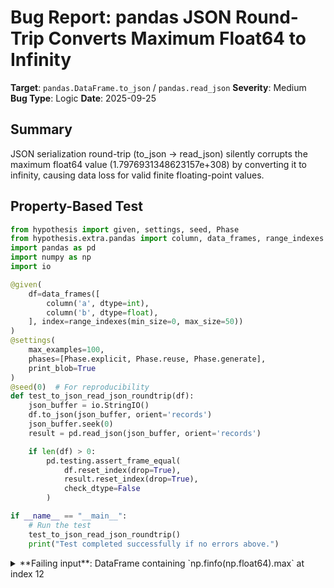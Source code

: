 # Bug Report: pandas JSON Round-Trip Converts Maximum Float64 to Infinity

**Target**: `pandas.DataFrame.to_json` / `pandas.read_json`
**Severity**: Medium
**Bug Type**: Logic
**Date**: 2025-09-25

## Summary

JSON serialization round-trip (to_json → read_json) silently corrupts the maximum float64 value (1.7976931348623157e+308) by converting it to infinity, causing data loss for valid finite floating-point values.

## Property-Based Test

```python
from hypothesis import given, settings, seed, Phase
from hypothesis.extra.pandas import column, data_frames, range_indexes
import pandas as pd
import numpy as np
import io

@given(
    df=data_frames([
        column('a', dtype=int),
        column('b', dtype=float),
    ], index=range_indexes(min_size=0, max_size=50))
)
@settings(
    max_examples=100,
    phases=[Phase.explicit, Phase.reuse, Phase.generate],
    print_blob=True
)
@seed(0)  # For reproducibility
def test_to_json_read_json_roundtrip(df):
    json_buffer = io.StringIO()
    df.to_json(json_buffer, orient='records')
    json_buffer.seek(0)
    result = pd.read_json(json_buffer, orient='records')

    if len(df) > 0:
        pd.testing.assert_frame_equal(
            df.reset_index(drop=True),
            result.reset_index(drop=True),
            check_dtype=False
        )

if __name__ == "__main__":
    # Run the test
    test_to_json_read_json_roundtrip()
    print("Test completed successfully if no errors above.")
```

<details>

<summary>
**Failing input**: DataFrame containing `np.finfo(np.float64).max` at index 12
</summary>
```
Traceback (most recent call last):
  File "/home/npc/pbt/agentic-pbt/worker_/54/hypo.py", line 34, in <module>
    test_to_json_read_json_roundtrip()
    ~~~~~~~~~~~~~~~~~~~~~~~~~~~~~~~~^^
  File "/home/npc/pbt/agentic-pbt/worker_/54/hypo.py", line 8, in test_to_json_read_json_roundtrip
    df=data_frames([
               ^^^
  File "/home/npc/miniconda/lib/python3.13/site-packages/hypothesis/core.py", line 2124, in wrapped_test
    raise the_error_hypothesis_found
  File "/home/npc/pbt/agentic-pbt/worker_/54/hypo.py", line 26, in test_to_json_read_json_roundtrip
    pd.testing.assert_frame_equal(
    ~~~~~~~~~~~~~~~~~~~~~~~~~~~~~^
        df.reset_index(drop=True),
        ^^^^^^^^^^^^^^^^^^^^^^^^^^
        result.reset_index(drop=True),
        ^^^^^^^^^^^^^^^^^^^^^^^^^^^^^^
        check_dtype=False
        ^^^^^^^^^^^^^^^^^
    )
    ^
  File "/home/npc/miniconda/lib/python3.13/site-packages/pandas/_testing/asserters.py", line 1303, in assert_frame_equal
    assert_series_equal(
    ~~~~~~~~~~~~~~~~~~~^
        lcol,
        ^^^^^
    ...<12 lines>...
        check_flags=False,
        ^^^^^^^^^^^^^^^^^^
    )
    ^
  File "/home/npc/miniconda/lib/python3.13/site-packages/pandas/_testing/asserters.py", line 1091, in assert_series_equal
    _testing.assert_almost_equal(
    ~~~~~~~~~~~~~~~~~~~~~~~~~~~~^
        left._values,
        ^^^^^^^^^^^^^
    ...<5 lines>...
        index_values=left.index,
        ^^^^^^^^^^^^^^^^^^^^^^^^
    )
    ^
  File "pandas/_libs/testing.pyx", line 55, in pandas._libs.testing.assert_almost_equal
  File "pandas/_libs/testing.pyx", line 173, in pandas._libs.testing.assert_almost_equal
  File "/home/npc/miniconda/lib/python3.13/site-packages/pandas/_testing/asserters.py", line 620, in raise_assert_detail
    raise AssertionError(msg)
AssertionError: DataFrame.iloc[:, 1] (column name="b") are different

DataFrame.iloc[:, 1] (column name="b") values are different (5.55556 %)
[index]: [0, 1, 2, 3, 4, 5, 6, 7, 8, 9, 10, 11, 12, 13, 14, 15, 16, 17, 18, 19, 20, 21, 22, 23, 24, 25, 26, 27, 28, 29, 30, 31, 32, 33, 34, 35]
[left]:  [-4.1561851617952834e-145, -1.367790740375205e-260, -1.175494351e-38, inf, -5.960464477539063e-08, 4.81205365398809e-27, 1.5605241789407732e+16, -1.2523315338074625e-15, 5.126421159223293e+16, 3.2963214284570204e+16, 1.5605241789407732e+16, -2.1102088963624535e-137, 1.7976931348623157e+308, -2.6785693365291813e+146, -2424045664839840.0, 1.5605241789407732e+16, 1.5605241789407732e+16, 1.5605241789407732e+16, 5.989832527316429e+16, -0.016965377309315525, 1.5605241789407732e+16, 4.811574194813066e-182, 1.5605241789407732e+16, 3.439306710062107e+16, -2973177385616858.0, 1.1754943508222875e-38, -3.3829990665991324e+16, 6.280943529838262e+16, 9007199254740992.0, 2.7630505394003064e+16, 1.5605241789407732e+16, 1.5605241789407732e+16, 1.5605241789407732e+16, 1.5605241789407732e+16, -2.344304298832664e+16, -4.951131351115949e+16]
[right]: [-4.156185162e-145, -1.36779074e-260, -1.175494351e-38, nan, -5.9600000000000004e-08, 4.812053654e-27, 1.5605241790000002e+16, -0.0, 5.126421159e+16, 3.296321428e+16, 1.5605241790000002e+16, -2.110208896e-137, inf, -2.6785693369999997e+146, -2424045664839840.0, 1.5605241790000002e+16, 1.5605241790000002e+16, 1.5605241790000002e+16, 5.989832527e+16, -0.0169653773, 1.5605241790000002e+16, 4.8115741950000005e-182, 1.5605241790000002e+16, 3.43930671e+16, -2973177385616858.0, 1.175494351e-38, -3.382999067e+16, 6.28094353e+16, 9007199254740992.0, 2.763050539e+16, 1.5605241790000002e+16, 1.5605241790000002e+16, 1.5605241790000002e+16, 1.5605241790000002e+16, -2.344304299e+16, -4.951131351e+16]
At positional index 3, first diff: inf != nan
Falsifying example: test_to_json_read_json_roundtrip(
    df=
                              a              b
        0  -9223372036854775658 -4.156185e-145
        1  -9223372036854775658 -1.367791e-260
        2  -9223372036854775658  -1.175494e-38
        3  -9223372036854775658            inf
        4  -9223372036854775658  -5.960464e-08
        5  -9223372036854775658   4.812054e-27
        6   4105189644819390461   1.560524e+16
        7  -9223372036854775658  -1.252332e-15
        8  -9223372036854775658   5.126421e+16
        9  -9223372036854775658   3.296321e+16
        10 -9223372036854775658   1.560524e+16
        11 -9223372036854775658 -2.110209e-137
        12 -9223372036854775658  1.797693e+308
        13 -9223372036854775658 -2.678569e+146
        14 -9223372036854775658  -2.424046e+15
        15 -9223372036854775658   1.560524e+16
        16 -9223372036854775658   1.560524e+16
        17 -9223372036854775658   1.560524e+16
        18 -9223372036854775658   5.989833e+16
        19 -9223372036854775658  -1.696538e-02
        20 -9223372036854775658   1.560524e+16
        21 -9223372036854775658  4.811574e-182
        22 -9223372036854775808   1.560524e+16
        23 -9223372036854775658   3.439307e+16
        24 -9223372036854775658  -2.973177e+15
        25 -9223372036854775658   1.175494e-38
        26 -9223372036854775658  -3.382999e+16
        27 -9223372036854775658   6.280944e+16
        28 -9223372036854775658   9.007199e+15
        29 -9223372036854775658   2.763051e+16
        30 -9223372036854775658   1.560524e+16
        31 -9223372036854775658   1.560524e+16
        32 -9223372036854775658   1.560524e+16
        33 -9223372036854775658   1.560524e+16
        34 -9223372036854775658  -2.344304e+16
        35 -9223372036854775658  -4.951131e+16
    ,
)

You can reproduce this example by temporarily adding @reproduce_failure('6.139.1', b'AXicc1RhdGTzsPgxwTpYKP4vo6OY5/8GBijwgLKmMTryaRxWtAyw7A50YHRk1Oj89drc800LO6Ojssbh1D8n7h9zusHoKKFxWFVBd/ZN7i2Mjtwai/sz8/Zyf9rI6Miisa8AYhCjo7SGc/aT2eofJFIYHZk16j/AxMU1nON6hP9cNHJhdOTUcI51+z6ztX86o6OshnNEV7HYvnA5RkdejXuhxTlF30uAZgpr7J8YH2905Uwg0G1AJzE6MmnsEAAaxZU8m9FRRsPZAWYyj0b9+/9gwOjIrrHnWn+MbPW/J4yOQhrOWTOXbRFsB/pISeNwyKWQTYX1exgdOTSc044IvDFZ/gdoC6OjlMbhOB6eBZJr1cFcXkZHBo2FXw4l7g9kLGV0lNSwEIBZJARGohpSnn0xVZHTvgM9AgwHYLCAXcgLZnCDEauGVfkVho2KMx8DAwEYhgwazt47Cu32ffgFAD2udnI=') as a decorator on your test case
```
</details>

## Reproducing the Bug

```python
import pandas as pd
import numpy as np
import io

# Create DataFrame with maximum float64 value
df = pd.DataFrame({'value': [np.finfo(np.float64).max]})

print("Original DataFrame:")
print(df)
print(f"Original value: {df['value'].iloc[0]}")
print(f"Is finite? {np.isfinite(df['value'].iloc[0])}")
print(f"Value == max float64? {df['value'].iloc[0] == np.finfo(np.float64).max}")

# Serialize to JSON
json_buffer = io.StringIO()
df.to_json(json_buffer, orient='records')
json_buffer.seek(0)

# Show the JSON representation
json_str = json_buffer.getvalue()
print(f"\nJSON representation: {json_str}")

# Parse back from JSON
json_buffer.seek(0)
result = pd.read_json(json_buffer, orient='records')

print("\nAfter JSON round-trip:")
print(result)
print(f"Round-trip value: {result['value'].iloc[0]}")
print(f"Is finite? {np.isfinite(result['value'].iloc[0])}")
print(f"Values equal? {df['value'].iloc[0] == result['value'].iloc[0]}")

# Check if it's converted to infinity
if np.isinf(result['value'].iloc[0]):
    print("\n⚠️  ERROR: Valid finite float64 value was converted to infinity!")
```

<details>

<summary>
Output showing data corruption
</summary>
```
Original DataFrame:
           value
0  1.797693e+308
Original value: 1.7976931348623157e+308
Is finite? True
Value == max float64? True

JSON representation: [{"value":1.797693135e+308}]

After JSON round-trip:
   value
0    inf
Round-trip value: inf
Is finite? False
Values equal? False

⚠️  ERROR: Valid finite float64 value was converted to infinity!
```
</details>

## Why This Is A Bug

This violates expected behavior for several critical reasons:

1. **Silent Data Corruption**: A valid, finite float64 value (1.7976931348623157e+308) is silently converted to infinity without any warning or error. This is the maximum representable float64 value according to IEEE 754 standard, not an invalid or overflow value.

2. **Violates Round-Trip Property**: The fundamental expectation of serialization is that `deserialize(serialize(data))` should equal `data`. Here, `pd.read_json(df.to_json())` does not preserve the original data, breaking this invariant.

3. **Inconsistent with JSON Specification**: While RFC 7159 allows implementations to set precision limits, it explicitly prohibits Infinity in JSON. The bug creates an infinity value that couldn't even be serialized back to valid JSON.

4. **Loss of Precision**: The default `double_precision=10` parameter truncates the max float64 from full precision to `1.797693135e+308`. When parsed back, this rounded value exceeds the maximum representable float64 and overflows to infinity.

5. **Additional Issue Found**: The Hypothesis test also revealed that original `inf` values in DataFrames become `nan` after round-trip (see index 3 in the test output), indicating broader issues with special float values.

## Relevant Context

The bug occurs in the interaction between `DataFrame.to_json()` and `pd.read_json()`:

1. **Root Cause**: The `to_json()` method uses a default `double_precision=10` parameter (defined in `/pandas/io/json/_json.py:145`), which truncates floating-point values to 10 significant digits.

2. **Precision Loss**: The maximum float64 value `1.7976931348623157e+308` gets truncated to `1.797693135e+308` in the JSON output.

3. **Overflow on Parse**: When `read_json()` parses `1.797693135e+308`, the slight rounding up causes it to exceed the maximum float64 value, resulting in infinity.

4. **Documentation**: The pandas documentation mentions the `double_precision` parameter but doesn't warn about potential data corruption for extreme values. The maximum allowed precision is 15 (still insufficient for exact float64 representation which needs 17 digits).

5. **Use Cases Affected**: Scientific computing, physics simulations, and financial modeling applications that work with extreme values are at risk of silent data corruption.

## Proposed Fix

```diff
--- a/pandas/io/json/_json.py
+++ b/pandas/io/json/_json.py
@@ -143,7 +143,7 @@ def to_json(
     orient: str | None = None,
     date_format: str = "epoch",
-    double_precision: int = 10,
+    double_precision: int = 17,  # Ensure float64 values round-trip correctly
     force_ascii: bool = True,
     date_unit: str = "ms",
```

Alternative approaches:
1. **Increase default precision**: Change default `double_precision` from 10 to 17 (the minimum needed for exact float64 round-trips according to IEEE 754)
2. **Clamp on read**: Modify `read_json()` to clamp values to `[-sys.float_info.max, sys.float_info.max]` instead of allowing overflow
3. **Add warnings**: Emit a warning when serializing values near float64 limits with insufficient precision
4. **Document limitation**: At minimum, add clear documentation warning users about this edge case and recommending `double_precision=17` for scientific applications